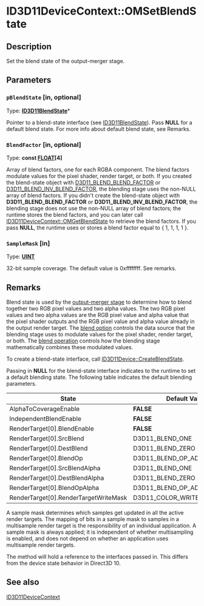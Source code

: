 # ID3D11DeviceContext::OMSetBlendState

## Description

Set the blend state of the output-merger stage.

## Parameters

### `pBlendState` [in, optional]

Type: **[ID3D11BlendState](https://learn.microsoft.com/windows/desktop/api/d3d11/nn-d3d11-id3d11blendstate)***

Pointer to a blend-state interface (see [ID3D11BlendState](https://learn.microsoft.com/windows/desktop/api/d3d11/nn-d3d11-id3d11blendstate)). Pass **NULL** for a default blend state. For more info about default blend state, see Remarks.

### `BlendFactor` [in, optional]

Type: **const [FLOAT](https://learn.microsoft.com/windows/desktop/WinProg/windows-data-types)[4]**

Array of blend factors, one for each RGBA component. The blend factors modulate values for the pixel shader, render target, or both. If you created the blend-state object with [D3D11_BLEND_BLEND_FACTOR](https://learn.microsoft.com/windows/desktop/api/d3d11/ne-d3d11-d3d11_blend) or [D3D11_BLEND_INV_BLEND_FACTOR](https://learn.microsoft.com/windows/desktop/api/d3d11/ne-d3d11-d3d11_blend), the blending stage uses the non-NULL array of blend factors. If you didn't create the blend-state object with **D3D11_BLEND_BLEND_FACTOR** or **D3D11_BLEND_INV_BLEND_FACTOR**, the blending stage does not use the non-NULL array of blend factors; the runtime stores the blend factors, and you can later call [ID3D11DeviceContext::OMGetBlendState](https://learn.microsoft.com/windows/desktop/api/d3d11/nf-d3d11-id3d11devicecontext-omgetblendstate) to retrieve the blend factors. If you pass **NULL**, the runtime uses or stores a blend factor equal to { 1, 1, 1, 1 }.

### `SampleMask` [in]

Type: **[UINT](https://learn.microsoft.com/windows/desktop/WinProg/windows-data-types)**

32-bit sample coverage. The default value is 0xffffffff. See remarks.

## Remarks

Blend state is used by the [output-merger stage](https://learn.microsoft.com/windows/desktop/direct3d11/d3d10-graphics-programming-guide-output-merger-stage) to determine how to blend together two RGB pixel values and two alpha values. The two RGB pixel values and two alpha values are the RGB pixel value and alpha value that the pixel shader outputs and the RGB pixel value and alpha value already in the output render target. The [blend option](https://learn.microsoft.com/windows/desktop/api/d3d11/ne-d3d11-d3d11_blend) controls the data source that the blending stage uses to modulate values for the pixel shader, render target, or both. The [blend operation](https://learn.microsoft.com/windows/desktop/api/d3d11/ne-d3d11-d3d11_blend_op) controls how the blending stage mathematically combines these modulated values.

To create a blend-state interface, call [ID3D11Device::CreateBlendState](https://learn.microsoft.com/windows/desktop/api/d3d11/nf-d3d11-id3d11device-createblendstate).

Passing in **NULL** for the blend-state interface indicates to the runtime to set a default blending state. The following table indicates the default blending parameters.

| State | Default Value |
| --- | --- |
| AlphaToCoverageEnable | **FALSE** |
| IndependentBlendEnable | **FALSE** |
| RenderTarget[0].BlendEnable | **FALSE** |
| RenderTarget[0].SrcBlend | D3D11_BLEND_ONE |
| RenderTarget[0].DestBlend | D3D11_BLEND_ZERO |
| RenderTarget[0].BlendOp | D3D11_BLEND_OP_ADD |
| RenderTarget[0].SrcBlendAlpha | D3D11_BLEND_ONE |
| RenderTarget[0].DestBlendAlpha | D3D11_BLEND_ZERO |
| RenderTarget[0].BlendOpAlpha | D3D11_BLEND_OP_ADD |
| RenderTarget[0].RenderTargetWriteMask | D3D11_COLOR_WRITE_ENABLE_ALL |

A sample mask determines which samples get updated in all the active render targets. The mapping of bits in a sample mask to samples in a multisample render target is the responsibility of an individual application. A sample mask is always applied; it is independent of whether multisampling is enabled, and does not depend on whether an application uses multisample render targets.

The method will hold a reference to the interfaces passed in.
This differs from the device state behavior in Direct3D 10.

## See also

[ID3D11DeviceContext](https://learn.microsoft.com/windows/desktop/api/d3d11/nn-d3d11-id3d11devicecontext)